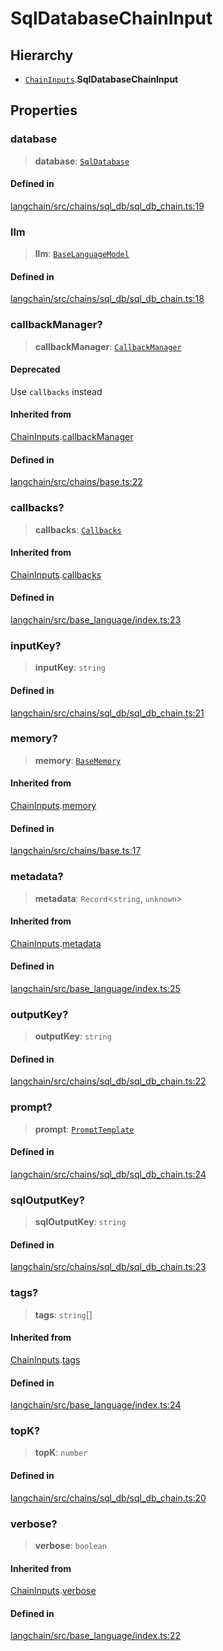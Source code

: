 SqlDatabaseChainInput
=====================

Hierarchy[​](#hierarchy "Direct link to Hierarchy")
---------------------------------------------------

*   [`ChainInputs`](/docs/api/chains/interfaces/ChainInputs).**SqlDatabaseChainInput**

Properties[​](#properties "Direct link to Properties")
------------------------------------------------------

### database[​](#database "Direct link to database")

> **database**: [`SqlDatabase`](/docs/api/sql_db/classes/SqlDatabase)

#### Defined in[​](#defined-in "Direct link to Defined in")

[langchain/src/chains/sql\_db/sql\_db\_chain.ts:19](https://github.com/hwchase17/langchainjs/blob/46e1734/langchain/src/chains/sql_db/sql_db_chain.ts#L19)

### llm[​](#llm "Direct link to llm")

> **llm**: [`BaseLanguageModel`](/docs/api/base_language/classes/BaseLanguageModel)

#### Defined in[​](#defined-in-1 "Direct link to Defined in")

[langchain/src/chains/sql\_db/sql\_db\_chain.ts:18](https://github.com/hwchase17/langchainjs/blob/46e1734/langchain/src/chains/sql_db/sql_db_chain.ts#L18)

### callbackManager?[​](#callbackmanager "Direct link to callbackManager?")

> **callbackManager**: [`CallbackManager`](/docs/api/callbacks/classes/CallbackManager)

#### Deprecated[​](#deprecated "Direct link to Deprecated")

Use `callbacks` instead

#### Inherited from[​](#inherited-from "Direct link to Inherited from")

[ChainInputs](/docs/api/chains/interfaces/ChainInputs).[callbackManager](/docs/api/chains/interfaces/ChainInputs#callbackmanager)

#### Defined in[​](#defined-in-2 "Direct link to Defined in")

[langchain/src/chains/base.ts:22](https://github.com/hwchase17/langchainjs/blob/46e1734/langchain/src/chains/base.ts#L22)

### callbacks?[​](#callbacks "Direct link to callbacks?")

> **callbacks**: [`Callbacks`](/docs/api/callbacks/types/Callbacks)

#### Inherited from[​](#inherited-from-1 "Direct link to Inherited from")

[ChainInputs](/docs/api/chains/interfaces/ChainInputs).[callbacks](/docs/api/chains/interfaces/ChainInputs#callbacks)

#### Defined in[​](#defined-in-3 "Direct link to Defined in")

[langchain/src/base\_language/index.ts:23](https://github.com/hwchase17/langchainjs/blob/46e1734/langchain/src/base_language/index.ts#L23)

### inputKey?[​](#inputkey "Direct link to inputKey?")

> **inputKey**: `string`

#### Defined in[​](#defined-in-4 "Direct link to Defined in")

[langchain/src/chains/sql\_db/sql\_db\_chain.ts:21](https://github.com/hwchase17/langchainjs/blob/46e1734/langchain/src/chains/sql_db/sql_db_chain.ts#L21)

### memory?[​](#memory "Direct link to memory?")

> **memory**: [`BaseMemory`](/docs/api/memory/classes/BaseMemory)

#### Inherited from[​](#inherited-from-2 "Direct link to Inherited from")

[ChainInputs](/docs/api/chains/interfaces/ChainInputs).[memory](/docs/api/chains/interfaces/ChainInputs#memory)

#### Defined in[​](#defined-in-5 "Direct link to Defined in")

[langchain/src/chains/base.ts:17](https://github.com/hwchase17/langchainjs/blob/46e1734/langchain/src/chains/base.ts#L17)

### metadata?[​](#metadata "Direct link to metadata?")

> **metadata**: `Record`<`string`, `unknown`\>

#### Inherited from[​](#inherited-from-3 "Direct link to Inherited from")

[ChainInputs](/docs/api/chains/interfaces/ChainInputs).[metadata](/docs/api/chains/interfaces/ChainInputs#metadata)

#### Defined in[​](#defined-in-6 "Direct link to Defined in")

[langchain/src/base\_language/index.ts:25](https://github.com/hwchase17/langchainjs/blob/46e1734/langchain/src/base_language/index.ts#L25)

### outputKey?[​](#outputkey "Direct link to outputKey?")

> **outputKey**: `string`

#### Defined in[​](#defined-in-7 "Direct link to Defined in")

[langchain/src/chains/sql\_db/sql\_db\_chain.ts:22](https://github.com/hwchase17/langchainjs/blob/46e1734/langchain/src/chains/sql_db/sql_db_chain.ts#L22)

### prompt?[​](#prompt "Direct link to prompt?")

> **prompt**: [`PromptTemplate`](/docs/api/prompts/classes/PromptTemplate)

#### Defined in[​](#defined-in-8 "Direct link to Defined in")

[langchain/src/chains/sql\_db/sql\_db\_chain.ts:24](https://github.com/hwchase17/langchainjs/blob/46e1734/langchain/src/chains/sql_db/sql_db_chain.ts#L24)

### sqlOutputKey?[​](#sqloutputkey "Direct link to sqlOutputKey?")

> **sqlOutputKey**: `string`

#### Defined in[​](#defined-in-9 "Direct link to Defined in")

[langchain/src/chains/sql\_db/sql\_db\_chain.ts:23](https://github.com/hwchase17/langchainjs/blob/46e1734/langchain/src/chains/sql_db/sql_db_chain.ts#L23)

### tags?[​](#tags "Direct link to tags?")

> **tags**: `string`\[\]

#### Inherited from[​](#inherited-from-4 "Direct link to Inherited from")

[ChainInputs](/docs/api/chains/interfaces/ChainInputs).[tags](/docs/api/chains/interfaces/ChainInputs#tags)

#### Defined in[​](#defined-in-10 "Direct link to Defined in")

[langchain/src/base\_language/index.ts:24](https://github.com/hwchase17/langchainjs/blob/46e1734/langchain/src/base_language/index.ts#L24)

### topK?[​](#topk "Direct link to topK?")

> **topK**: `number`

#### Defined in[​](#defined-in-11 "Direct link to Defined in")

[langchain/src/chains/sql\_db/sql\_db\_chain.ts:20](https://github.com/hwchase17/langchainjs/blob/46e1734/langchain/src/chains/sql_db/sql_db_chain.ts#L20)

### verbose?[​](#verbose "Direct link to verbose?")

> **verbose**: `boolean`

#### Inherited from[​](#inherited-from-5 "Direct link to Inherited from")

[ChainInputs](/docs/api/chains/interfaces/ChainInputs).[verbose](/docs/api/chains/interfaces/ChainInputs#verbose)

#### Defined in[​](#defined-in-12 "Direct link to Defined in")

[langchain/src/base\_language/index.ts:22](https://github.com/hwchase17/langchainjs/blob/46e1734/langchain/src/base_language/index.ts#L22)